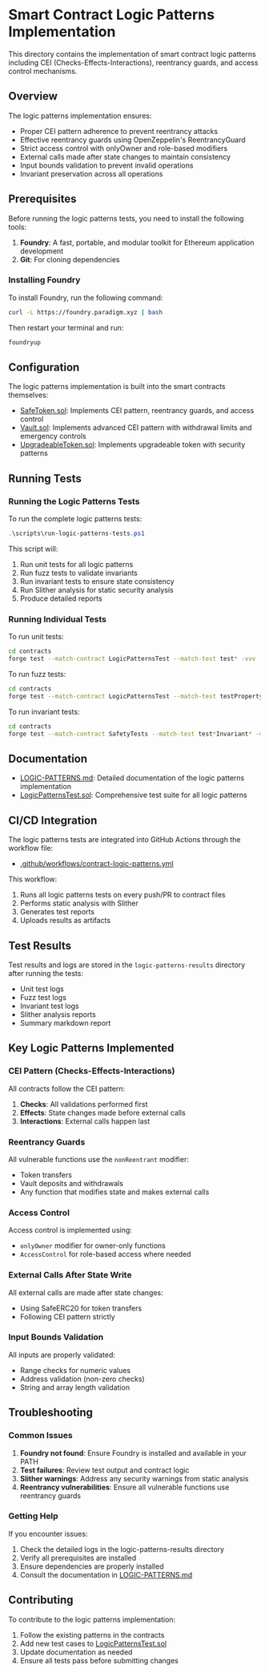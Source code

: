 # Smart Contract Logic Patterns Implementation

This directory contains the implementation of smart contract logic patterns including CEI (Checks-Effects-Interactions), reentrancy guards, and access control mechanisms.

## Overview

The logic patterns implementation ensures:
- Proper CEI pattern adherence to prevent reentrancy attacks
- Effective reentrancy guards using OpenZeppelin's ReentrancyGuard
- Strict access control with onlyOwner and role-based modifiers
- External calls made after state changes to maintain consistency
- Input bounds validation to prevent invalid operations
- Invariant preservation across all operations

## Prerequisites

Before running the logic patterns tests, you need to install the following tools:

1. **Foundry**: A fast, portable, and modular toolkit for Ethereum application development
2. **Git**: For cloning dependencies

### Installing Foundry

To install Foundry, run the following command:

```bash
curl -L https://foundry.paradigm.xyz | bash
```

Then restart your terminal and run:

```bash
foundryup
```

## Configuration

The logic patterns implementation is built into the smart contracts themselves:
- [SafeToken.sol](src/core/SafeToken.sol): Implements CEI pattern, reentrancy guards, and access control
- [Vault.sol](src/core/Vault.sol): Implements advanced CEI pattern with withdrawal limits and emergency controls
- [UpgradeableToken.sol](src/core/UpgradeableToken.sol): Implements upgradeable token with security patterns

## Running Tests

### Running the Logic Patterns Tests

To run the complete logic patterns tests:

```powershell
.\scripts\run-logic-patterns-tests.ps1
```

This script will:
1. Run unit tests for all logic patterns
2. Run fuzz tests to validate invariants
3. Run invariant tests to ensure state consistency
4. Run Slither analysis for static security analysis
5. Produce detailed reports

### Running Individual Tests

To run unit tests:

```bash
cd contracts
forge test --match-contract LogicPatternsTest --match-test test* -vvv
```

To run fuzz tests:

```bash
cd contracts
forge test --match-contract LogicPatternsTest --match-test testProperty* -vvv
```

To run invariant tests:

```bash
cd contracts
forge test --match-contract SafetyTests --match-test test*Invariant* -vvv
```

## Documentation

- [LOGIC-PATTERNS.md](docs/contracts/LOGIC-PATTERNS.md): Detailed documentation of the logic patterns implementation
- [LogicPatternsTest.sol](test/core/LogicPatternsTest.sol): Comprehensive test suite for all logic patterns

## CI/CD Integration

The logic patterns tests are integrated into GitHub Actions through the workflow file:
- [.github/workflows/contract-logic-patterns.yml](.github/workflows/contract-logic-patterns.yml)

This workflow:
1. Runs all logic patterns tests on every push/PR to contract files
2. Performs static analysis with Slither
3. Generates test reports
4. Uploads results as artifacts

## Test Results

Test results and logs are stored in the `logic-patterns-results` directory after running the tests:

- Unit test logs
- Fuzz test logs
- Invariant test logs
- Slither analysis reports
- Summary markdown report

## Key Logic Patterns Implemented

### CEI Pattern (Checks-Effects-Interactions)

All contracts follow the CEI pattern:
1. **Checks**: All validations performed first
2. **Effects**: State changes made before external calls
3. **Interactions**: External calls happen last

### Reentrancy Guards

All vulnerable functions use the `nonReentrant` modifier:
- Token transfers
- Vault deposits and withdrawals
- Any function that modifies state and makes external calls

### Access Control

Access control is implemented using:
- `onlyOwner` modifier for owner-only functions
- `AccessControl` for role-based access where needed

### External Calls After State Write

All external calls are made after state changes:
- Using SafeERC20 for token transfers
- Following CEI pattern strictly

### Input Bounds Validation

All inputs are properly validated:
- Range checks for numeric values
- Address validation (non-zero checks)
- String and array length validation

## Troubleshooting

### Common Issues

1. **Foundry not found**: Ensure Foundry is installed and available in your PATH
2. **Test failures**: Review test output and contract logic
3. **Slither warnings**: Address any security warnings from static analysis
4. **Reentrancy vulnerabilities**: Ensure all vulnerable functions use reentrancy guards

### Getting Help

If you encounter issues:
1. Check the detailed logs in the logic-patterns-results directory
2. Verify all prerequisites are installed
3. Ensure dependencies are properly installed
4. Consult the documentation in [LOGIC-PATTERNS.md](docs/contracts/LOGIC-PATTERNS.md)

## Contributing

To contribute to the logic patterns implementation:

1. Follow the existing patterns in the contracts
2. Add new test cases to [LogicPatternsTest.sol](test/core/LogicPatternsTest.sol)
3. Update documentation as needed
4. Ensure all tests pass before submitting changes